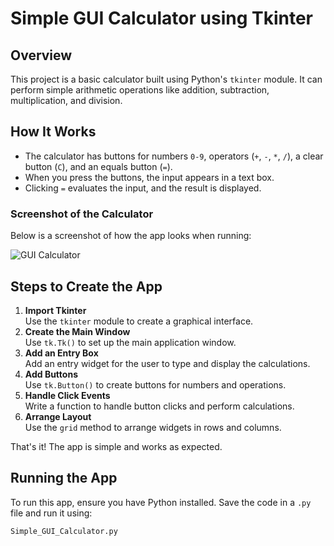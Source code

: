 # Simple GUI Calculator using Tkinter

## Overview
This project is a basic calculator built using Python's `tkinter` module. It can perform simple arithmetic operations like addition, subtraction, multiplication, and division.  

## How It Works
- The calculator has buttons for numbers `0-9`, operators (`+`, `-`, `*`, `/`), a clear button (`C`), and an equals button (`=`).
- When you press the buttons, the input appears in a text box.  
- Clicking `=` evaluates the input, and the result is displayed.  

### Screenshot of the Calculator
Below is a screenshot of how the app looks when running:

![GUI Calculator](https://github.com/Shashwat-11321/Simple-GUI-Calculator/src/)

## Steps to Create the App
1. **Import Tkinter**  
   Use the `tkinter` module to create a graphical interface.  
2. **Create the Main Window**  
   Use `tk.Tk()` to set up the main application window.  
3. **Add an Entry Box**  
   Add an entry widget for the user to type and display the calculations.  
4. **Add Buttons**  
   Use `tk.Button()` to create buttons for numbers and operations.  
5. **Handle Click Events**  
   Write a function to handle button clicks and perform calculations.  
6. **Arrange Layout**  
   Use the `grid` method to arrange widgets in rows and columns.  

That's it! The app is simple and works as expected.  

## Running the App
To run this app, ensure you have Python installed. Save the code in a `.py` file and run it using:
```bash
Simple_GUI_Calculator.py
